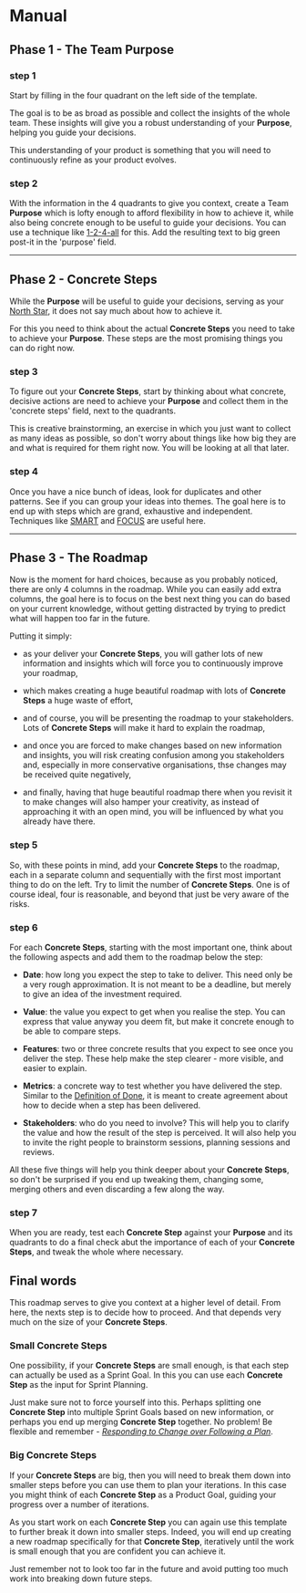 # Manual

## Phase 1 - The Team Purpose

### step 1

Start by filling in the four quadrant on the left side of the template.

The goal is to be as broad as possible and collect the insights of the whole team. These insights will give you a robust understanding of your **Purpose**, helping you guide your decisions.

This understanding of your product is something that you will need to continuously refine as your product evolves.

### step 2

With the information in the 4 quadrants to give you context, create a Team **Purpose** which is lofty enough to afford flexibility in how to achieve it, while also being concrete enough to be useful to guide your decisions. You can use a technique like [1-2-4-all](https://www.liberatingstructures.com/1-1-2-4-all) for this. Add the resulting text to big green post-it in the 'purpose' field.

---

## Phase 2 - Concrete Steps

While the **Purpose** will be useful to guide your decisions, serving as your [North Star](https://www.productcompass.pm/p/the-north-star-framework-101), it does not say much about how to achieve it.

For this you need to think about the actual **Concrete Steps** you need to take to achieve your **Purpose**. These steps are the most promising things you can do right now.

### step 3

To figure out your **Concrete Steps**, start by thinking about what concrete, decisive actions are need to achieve your **Purpose** and collect them in the 'concrete steps' field, next to the quadrants.

This is creative brainstorming, an exercise in which you just want to collect as many ideas as possible, so don't worry about things like how big they are and what is required for them right now. You will be looking at all that later.

### step 4

Once you have a nice bunch of ideas, look for duplicates and other patterns. See if you can group your ideas into themes. The goal here is to end up with steps which are grand, exhaustive and independent. Techniques like [SMART](https://en.wikipedia.org/wiki/SMART_criteria) and [FOCUS](https://mdalmijn.com/p/apply-focus-to-set-great-sprint-goals) are useful here.

---

## Phase 3 - The Roadmap

Now is the moment for hard choices, because as you probably noticed, there are only 4 columns in the roadmap. While you can easily add extra columns, the goal here is to focus on the best next thing you can do based on your current knowledge, without getting distracted by trying to predict what will happen too far in the future.

Putting it simply: 

- as your deliver your **Concrete Steps**, you will gather lots of new information and insights which will force you to continuously improve your roadmap,

- which makes creating a huge beautiful roadmap with lots of **Concrete Steps** a huge waste of effort,

- and of course, you will be presenting the roadmap to your stakeholders. Lots of **Concrete Steps** will make it hard to explain the roadmap, 

- and once you are forced to make changes based on new information and insights, you will risk creating confusion among you stakeholders and, especially in more conservative organisations, thse changes may be received quite negatively,

- and finally, having that huge beautiful roadmap there when you revisit it to make changes will also hamper your creativity, as instead of approaching it with an open mind, you will be influenced by what you already have there.

### step 5

So, with these points in mind, add your **Concrete Steps** to the roadmap, each in a separate column and sequentially with the first most important thing to do on the left. Try to limit the number of **Concrete Steps**. One is of course ideal, four is reasonable, and beyond that just be very aware of the risks.

### step 6

For each **Concrete Steps**, starting with the most important one, think about the following aspects and add them to the roadmap below the step:

- **Date**: how long you expect the step to take to deliver. This need only be a very rough approximation. It is not meant to be a deadline, but merely to give an idea of the investment required.

- **Value**: the value you expect to get when you realise the step. You can express that value anyway you deem fit, but make it concrete enough to be able to compare steps.

- **Features**: two or three concrete results that you expect to see once you deliver the step. These help make the step clearer - more visible, and easier to explain.

- **Metrics**: a concrete way to test whether you have delivered the step. Similar to the [Definition of Done](https://www.scrum.org/resources/what-definition-done), it is meant to create agreement about how to decide when a step has been delivered.

- **Stakeholders**: who do you need to involve? This will help you to clarify the value and how the result of the step is perceived. It will also help you to invite the right people to brainstorm sessions, planning sessions and reviews.

All these five things will help you think deeper about your **Concrete Steps**, so don't be surprised if you end up tweaking them, changing some, merging others and even discarding a few along the way.

### step 7

When you are ready, test each **Concrete Step** against your **Purpose** and its quadrants to do a final check abut the importance of each of your **Concrete Steps**, and tweak the whole where necessary.

## Final words

This roadmap serves to give you context at a higher level of detail. From here, the nexts step is to decide how to proceed. And that depends very much on the size of your **Concrete Steps**.

### Small Concrete Steps

One possibility, if your **Concrete Steps** are small enough, is that each step can actually be used as a Sprint Goal. In this you can use each **Concrete Step** as the input for Sprint Planning. 

Just make sure not to force yourself into this. Perhaps splitting one **Concrete Step** into multiple Sprint Goals based on new information, or perhaps you end up merging **Concrete Step** together. No problem! Be flexible and remember - [*Responding to Change over Following a Plan*](https://agilemanifesto.org).

### Big Concrete Steps

If your **Concrete Steps** are big, then you will need to break them down into smaller steps before you can use them to plan your iterations. In this case you might think of each **Concrete Step** as a Product Goal, guiding your progress over a number of iterations.

As you start work on each **Concrete Step** you can again use this template to further break it down into smaller steps. Indeed, you will end up creating a new roadmap specifically for that **Concrete Step**, iteratively until the work is small enough that you are confident you can achieve it.

Just remember not to look too far in the future and avoid putting too much work into breaking down future steps.